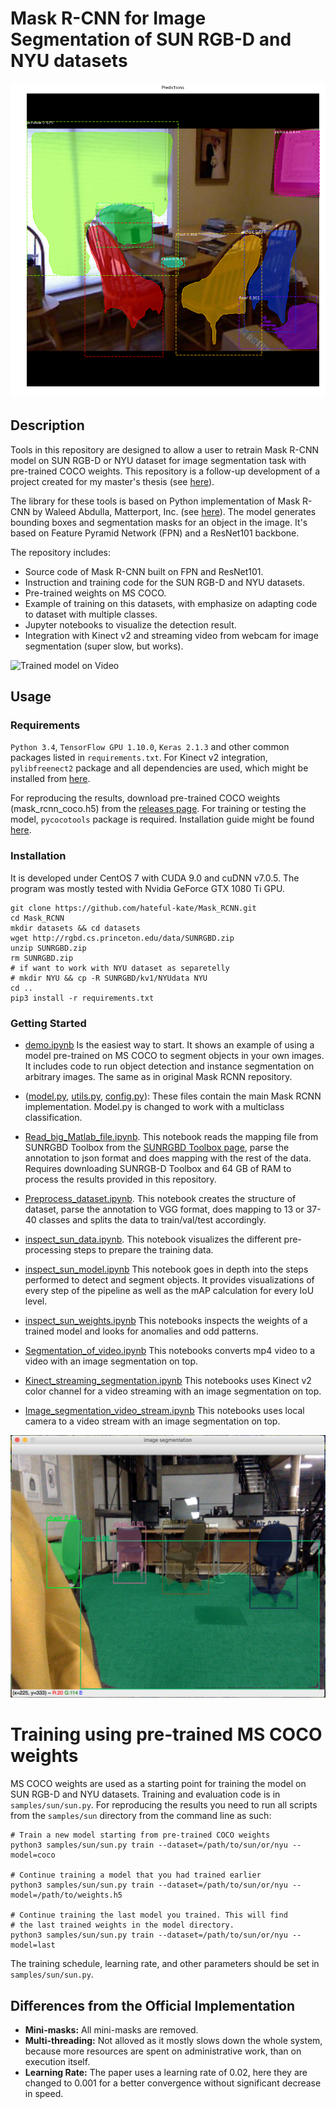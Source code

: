 # Mask R-CNN for Image Segmentation of SUN RGB-D and NYU datasets
![Example detection](assets/chairs.png)
## Description

Tools in this repository are designed to allow a user to retrain Mask R-CNN model on SUN RGB-D or NYU dataset for image segmentation task with pre-trained COCO weights. This repository is a follow-up development of a project created for my master's thesis (see [here](https://github.com/hateful-kate/Mask_RCNN/blob/master/Master's_thesis.pdf)).

The library for these tools is based on Python implementation of Mask R-CNN by Waleed Abdulla, Matterport, Inc. (see [here](https://github.com/matterport/Mask_RCNN)). The model generates bounding boxes and segmentation masks for an object in the image. It's based on Feature Pyramid Network (FPN) and a ResNet101 backbone. 

The repository includes:
* Source code of Mask R-CNN built on FPN and ResNet101.
* Instruction and training code for the SUN RGB-D and NYU datasets.
* Pre-trained weights on MS COCO.
* Example of training on this datasets, with emphasize on adapting code to dataset with multiple classes.
* Jupyter notebooks to visualize the detection result.
* Integration with Kinect v2 and streaming video from webcam for image segmentation (super slow, but works).

![Trained model on Video](assets/output.gif)

## Usage
### Requirements
`Python 3.4`, `TensorFlow GPU 1.10.0`, `Keras 2.1.3` and other common packages listed in `requirements.txt`. For Kinect v2 integration, `pylibfreenect2` package and all dependencies are used, which might be installed from [here](https://github.com/r9y9/pylibfreenect2).

For reproducing the results, download pre-trained COCO weights (mask_rcnn_coco.h5) from the [releases page](https://github.com/matterport/Mask_RCNN/releases).
For training or testing the model, `pycocotools` package is required. Installation guide might be found [here]( https://github.com/cocodataset/cocoapi).

### Installation
It is developed under CentOS 7 with CUDA 9.0 and cuDNN v7.0.5. The program was mostly tested with Nvidia GeForce GTX 1080 Ti GPU.

```
git clone https://github.com/hateful-kate/Mask_RCNN.git
cd Mask_RCNN
mkdir datasets && cd datasets
wget http://rgbd.cs.princeton.edu/data/SUNRGBD.zip
unzip SUNRGBD.zip
rm SUNRGBD.zip
# if want to work with NYU dataset as separetelly
# mkdir NYU && cp -R SUNRGBD/kv1/NYUdata NYU
cd ..
pip3 install -r requirements.txt
```

### Getting Started
* [demo.ipynb](samples/demo.ipynb) Is the easiest way to start. It shows an example of using a model pre-trained on MS COCO to segment objects in your own images. It includes code to run object detection and instance segmentation on arbitrary images. The same as in original Mask RCNN repository.

* ([model.py](mrcnn/model.py), [utils.py](mrcnn/utils.py), [config.py](mrcnn/config.py)): These files contain the main Mask RCNN implementation. Model.py is changed to work with a multiclass classification.

* [Read_big_Matlab_file.ipynb](samples/sun/Read_big_Matlab_file.ipynb). This notebook reads the mapping file from SUNRGBD Toolbox from the [SUNRGBD Toolbox page](http://rgbd.cs.princeton.edu/), parse the annotation to json format and does mapping with the rest of the data. Requires downloading SUNRGB-D Toolbox and 64 GB of RAM to process the results provided in this repository.

* [Preprocess_dataset.ipynb](samples/sun/Preprocess_dataset.ipynb). This notebook creates the structure of dataset, parse the annotation to VGG format, does mapping to 13 or 37-40 classes and splits the data to train/val/test accordingly.

* [inspect_sun_data.ipynb](samples/sun/inspect_sun_data.ipynb). This notebook visualizes the different pre-processing steps
to prepare the training data.

* [inspect_sun_model.ipynb](samples/sun/inspect_sun_model.ipynb) This notebook goes in depth into the steps performed to detect and segment objects. It provides visualizations of every step of the pipeline as well as the mAP calculation for every IoU level.

* [inspect_sun_weights.ipynb](samples/sun/inspect_sun_weights.ipynb)
This notebooks inspects the weights of a trained model and looks for anomalies and odd patterns.

* [Segmentation_of_video.ipynb](Segmentation_of_video.ipynb)
This notebooks converts mp4 video to a video with an image segmentation on top.

* [Kinect_streaming_segmentation.ipynb](Kinect_streaming_segmentation.ipynb)
This notebooks uses Kinect v2 color channel for a video streaming with an image segmentation on top.

* [Image_segmentation_video_stream.ipynb](Image_segmentation_video_stream.ipynb)
This notebooks uses local camera to a video stream with an image segmentation on top.

![Example streaming](assets/Segmentation_stream.png)

# Training using pre-trained MS COCO weights
MS COCO weights are used as a starting point for training the model on SUN RGB-D and NYU datasets. Training and evaluation code is in `samples/sun/sun.py`. For reproducing the results you need to run all scripts from the `samples/sun` directory from the command line as such:

```
# Train a new model starting from pre-trained COCO weights
python3 samples/sun/sun.py train --dataset=/path/to/sun/or/nyu --model=coco

# Continue training a model that you had trained earlier
python3 samples/sun/sun.py train --dataset=/path/to/sun/or/nyu --model=/path/to/weights.h5

# Continue training the last model you trained. This will find
# the last trained weights in the model directory.
python3 samples/sun/sun.py train --dataset=/path/to/sun/or/nyu --model=last
```

The training schedule, learning rate, and other parameters should be set in `samples/sun/sun.py`.


## Differences from the Official Implementation
* **Mini-masks:** All mini-masks are removed.
* **Multi-threading:** Not alloved as it mostly slows down the whole system, because more resources are spent on administrative work, than on execution itself.
* **Learning Rate:** The paper uses a learning rate of 0.02, here they are changed to 0.001 for a better convergence without significant 
decrease in speed.
